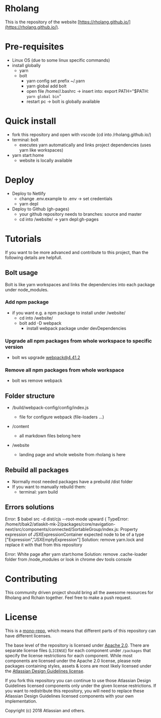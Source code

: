 # Rholang
This is the repository of the website [https://rholang.github.io/](https://rholang.github.io/). 

# Pre-requisites
- Linux OS (due to some linux specific commands)
- install globally
  - yarn
  - bolt
    - yarn config set prefix ~/.yarn
    - yarn global add bolt
    - open file /home/<name>/.bashrc -> insert into: export PATH="$PATH:` yarn global bin`"
    - restart pc -> bolt is globally available

# Quick install
- fork this repository and open with vscode (cd into /rholang.github.io/)
- terminal: bolt
  - executes yarn automatically and links project dependencies (uses yarn like workspaces)
- yarn start:home
  - website is locally available


# Deploy
- Deploy to Netlify
  - change .env.example to .env -> set credentials
  - yarn depl
- Deploy to Github (gh-pages)
  - your github repository needs to branches: source and master
  - cd into /website/ -> yarn depl:gh-pages
  
# Tutorials
If you want to be more advanced and contribute to this project, than the following details are helpfull.

## Bolt usage
Bolt is like yarn workspaces and links the dependencies into each package under node_modules.

### Add npm package
- if you want e.g. a npm package to install under /website/ 
  - cd into /website/
  - bolt add -D webpack 
    - install webpack package under devDependencies

### Upgrade all npm packages from whole workspace to specific version
- bolt ws upgrade webpack@4.41.2

### Remove all npm packages from whole workspace
- bolt ws remove webpack


## Folder structure
- /build/webpack-config/config/index.js
  - file for configure webpack (file-loaders ...)
  
- /content
   - all markdown files belong here

- /website
  - landing page and whole website from rholang is here

## Rebuild all packages
- Normally most needed packages have a prebuild /dist folder
- If you want to manually rebuild them:
  - terminal: yarn build

## Errors solutions

Error: $ babel src -d dist/cjs --root-mode upward { TypeError: /home/t/bak2/atlaskit-mk-2/packages/core/navigation-next/src/components/connected/SortableGroup/index.js: Property expression of JSXExpressionContainer expected node to be of a type ["Expression","JSXEmptyExpression"] 
Solution: remove yarn.lock and replace it with that from this repository

Error: White page after yarn start:home
Solution: remove .cache-loader folder from /node_modules or look in chrome dev tools console

# Contributing

This community driven project should bring all the awesome resources for Rholang and Rchain together. Feel free to make a push request.

# License

This is a [mono-repo][monorepo], which means that different parts of this repository can have different licenses.

The base level of the repository is licensed under [Apache 2.0][license]. There are separate license files (`LICENSE`) for each component under `/packages` that specify the license restrictions for each component. While most components are licensed under the Apache 2.0 license, please note packages containing styles, assets & icons are most likely licensed under the [Atlassian Design Guidelines license][adg_license].

If you fork this repository you can continue to use those Atlassian Design Guidelines licensed components only under the given license restrictions. If you want to redistribute this repository, you will need to replace these Atlassian Design Guidelines licensed components with your own implementation.

Copyright (c) 2018 Atlassian and others.

[adg]: http://atlassian.design/ 'Atlassian Design Guidelines'
[adg_license]: https://atlassian.design/guidelines/handy/license
[contributing_repo]: ./CONTRIBUTING.md
[contributing_site]: https://atlaskit.atlassian.com/docs/guides/contributing
[license]: ./LICENSE
[atlaskitregistry]: https://atlaskit.atlassian.com/ 'Atlaskit Registry'
[codeofconduct]: ./CODE_OF_CONDUCT.md
[monorepo]: https://github.com/babel/babel/blob/master/doc/design/monorepo.md
